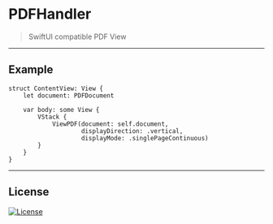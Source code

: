 # PDFHandler

> SwiftUI compatible PDF View


---

## Example

```
struct ContentView: View {
    let document: PDFDocument

    var body: some View {
        VStack {
            ViewPDF(document: self.document,
                    displayDirection: .vertical,
                    displayMode: .singlePageContinuous)
        }
    }
}
```




---

## License

[![License](http://img.shields.io/:license-mit-blue.svg?style=flat-square)](http://badges.mit-license.org)
